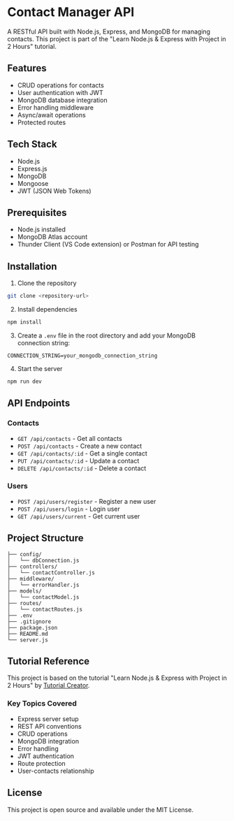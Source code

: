 # Contact Manager API

A RESTful API built with Node.js, Express, and MongoDB for managing contacts. This project is part of the "Learn Node.js & Express with Project in 2 Hours" tutorial.

## Features

- CRUD operations for contacts
- User authentication with JWT
- MongoDB database integration
- Error handling middleware
- Async/await operations
- Protected routes

## Tech Stack

- Node.js
- Express.js
- MongoDB
- Mongoose
- JWT (JSON Web Tokens)

## Prerequisites

- Node.js installed
- MongoDB Atlas account
- Thunder Client (VS Code extension) or Postman for API testing

## Installation

1. Clone the repository
```bash
git clone <repository-url>
```

2. Install dependencies
```bash
npm install
```

3. Create a `.env` file in the root directory and add your MongoDB connection string:
```
CONNECTION_STRING=your_mongodb_connection_string
```

4. Start the server
```bash
npm run dev
```

## API Endpoints

### Contacts

- `GET /api/contacts` - Get all contacts
- `POST /api/contacts` - Create a new contact
- `GET /api/contacts/:id` - Get a single contact
- `PUT /api/contacts/:id` - Update a contact
- `DELETE /api/contacts/:id` - Delete a contact

### Users

- `POST /api/users/register` - Register a new user
- `POST /api/users/login` - Login user
- `GET /api/users/current` - Get current user

## Project Structure

```
├── config/
│   └── dbConnection.js
├── controllers/
│   └── contactController.js
├── middleware/
│   └── errorHandler.js
├── models/
│   └── contactModel.js
├── routes/
│   └── contactRoutes.js
├── .env
├── .gitignore
├── package.json
├── README.md
└── server.js
```

## Tutorial Reference

This project is based on the tutorial "Learn Node.js & Express with Project in 2 Hours" by [Tutorial Creator](https://www.youtube.com/watch?v=H9M02of22z4).

### Key Topics Covered

- Express server setup
- REST API conventions
- CRUD operations
- MongoDB integration
- Error handling
- JWT authentication
- Route protection
- User-contacts relationship

## License

This project is open source and available under the MIT License.
